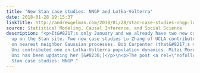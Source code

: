 ```yaml
---
title: 'New Stan case studies: NNGP and Lotka-Volterra'
date: 2018-01-28 19:15:37
linkTitle: http://andrewgelman.com/2018/01/28/stan-case-studies-nngp-lotka-volterra/
source: Statistical Modeling, Causal Inference, and Social Science
description: "<p>It&#8217;s only January and we already have two new case studies
  up on the Stan site. Two new case studies Lu Zhang of UCLA contributed a case study
  on nearest neighbor Gaussian processes. Bob Carpenter (that&#8217;s me!) of Columbia
  Uni contributed one on Lotka-Volterra population dynamics. Mitzi Morris of Columbia
  Uni has been updating her [&#8230;]</p>\n<p>The post <a rel=\"nofollow\" href=\"http://andrewgelman.com/2018/01/28/stan-case-studies-nngp-lotka-volterra/\">New
  Stan case studies: NNGP "
---
```

